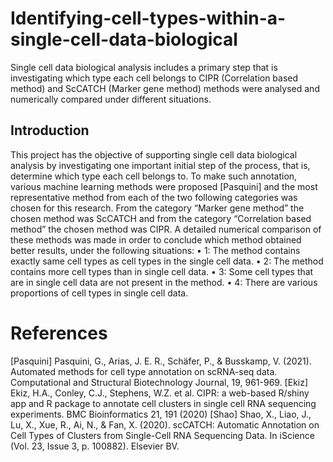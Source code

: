 # Identifying-cell-types-within-a-single-cell-data-biological
Single cell data biological analysis includes a primary step that is investigating which type each cell belongs to CIPR (Correlation based method) and ScCATCH (Marker gene method) methods were analysed and numerically compared under different situations.


## Introduction
This project has the objective of supporting single cell data biological analysis by
investigating one important initial step of the process, that is, determine which type each
cell belongs to. To make such annotation, various machine learning methods were
proposed [Pasquini] and the most representative method from each of the two following
categories was chosen for this research. From the category “Marker gene method” the
chosen method was ScCATCH and from the category “Correlation based method” the
chosen method was CIPR. A detailed numerical comparison of these methods was made
in order to conclude which method obtained better results, under the following situations:
• 1: The method contains exactly same cell types as cell types in the single cell data.
• 2: The method contains more cell types than in single cell data.
• 3: Some cell types that are in single cell data are not present in the method.
• 4: There are various proportions of cell types in single cell data.



# References
[Pasquini] Pasquini, G., Arias, J. E. R., Schäfer, P., & Busskamp, V. (2021). Automated
methods for cell type annotation on scRNA-seq data. Computational and Structural
Biotechnology Journal, 19, 961-969.
[Ekiz] Ekiz, H.A., Conley, C.J., Stephens, W.Z. et al. CIPR: a web-based R/shiny app
and R package to annotate cell clusters in single cell RNA sequencing experiments. BMC
Bioinformatics 21, 191 (2020)
[Shao] Shao, X., Liao, J., Lu, X., Xue, R., Ai, N., & Fan, X. (2020). scCATCH: Automatic
Annotation on Cell Types of Clusters from Single-Cell RNA Sequencing Data. In
iScience (Vol. 23, Issue 3, p. 100882). Elsevier BV.
